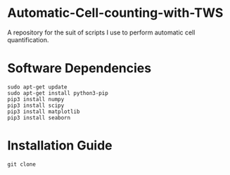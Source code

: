# Automatic-Cell-counting-with-TWS
A repository for the suit of scripts I use to perform automatic cell quantification.

# Software Dependencies

```
sudo apt-get update
sudo apt-get install python3-pip
pip3 install numpy
pip3 install scipy
pip3 install matplotlib
pip3 install seaborn
```
# Installation Guide
```
git clone
```
